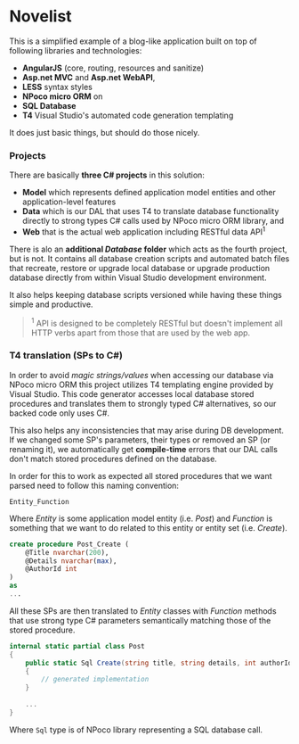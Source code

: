 # Novelist

This is a simplified example of a blog-like application built on top of following libraries and technologies:

- **AngularJS** (core, routing, resources and sanitize)
- **Asp.net MVC** and **Asp.net WebAPI**,
- **LESS** syntax styles
- **NPoco micro ORM** on
- **SQL Database**
- **T4** Visual Studio's automated code generation templating

It does just basic things, but should do those nicely.

### Projects

There are basically **three C# projects** in this solution:

- **Model** which represents defined application model entities and other application-level features
- **Data** which is our DAL that uses T4 to translate database functionality directly to strong types C# calls used by NPoco micro ORM library, and
- **Web** that is the actual web application including RESTful data API<sup>1</sup>

There is alo an **additional *Database* folder** which acts as the fourth project, but is not. It contains all database creation scripts and automated batch files that recreate, restore or upgrade local database or upgrade production database directly from within Visual Studio development environment.

It also helps keeping database scripts versioned while having these things simple and productive.

> <sup>1</sup> API is designed to be completely RESTful but doesn't implement all HTTP verbs apart from those that are used by the web app.

### T4 translation (SPs to C#)

In order to avoid *magic strings/values* when accessing our database via NPoco micro ORM this project utilizes T4 templating engine provided by Visual Studio. This code generator accesses local database stored procedures and translates them to strongly typed C# alternatives, so our backed code only uses C#.

This also helps any inconsistencies that may arise during DB development. If we changed some SP's parameters, their types or removed an SP (or renaming it), we automatically get **compile-time** errors that our DAL calls don't match stored procedures defined on the database.

In order for this to work as expected all stored procedures that we want parsed need to follow this naming convention:
```
Entity_Function
```

Where *Entity* is some application model entity (i.e. *Post*) and *Function* is something that we want to do related to this entity or entity set (i.e. *Create*).
```sql
create procedure Post_Create (
	@Title nvarchar(200),
	@Details nvarchar(max),
	@AuthorId int
)
as
...
```

All these SPs are then translated to *Entity* classes with *Function* methods that use strong type C# parameters semantically matching those of the stored procedure.
```csharp
internal static partial class Post
{
	public static Sql Create(string title, string details, int authorId)
	{
		// generated implementation
	}
	
	...
}
```
Where `Sql` type is of NPoco library representing a SQL database call.